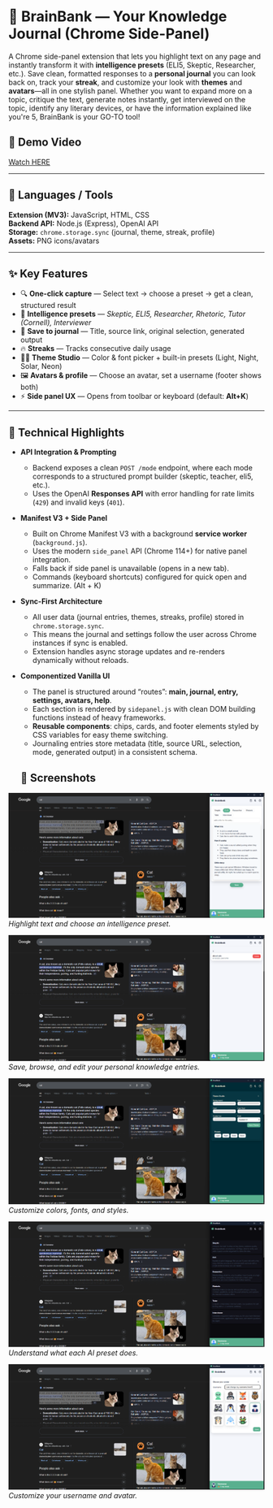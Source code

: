 # 🧠 BrainBank — Your Knowledge Journal (Chrome Side-Panel)

A Chrome side-panel extension that lets you highlight text on any page and instantly transform it with **intelligence presets** (ELI5, Skeptic, Researcher, etc.). Save clean, formatted responses to a **personal journal** you can look back on, track your **streak**, and customize your look with **themes** and **avatars**—all in one stylish panel. Whether you want to expand more on a topic, critique the text, generate notes instantly, get interviewed on the topic, identify any literary devices, or have the information explained like you're 5, BrainBank is your GO-TO tool!

## 🔗 Demo Video
[Watch HERE](https://youtu.be/yKCmcgpAQ0U)

---

## 🧰 Languages / Tools

**Extension (MV3):** JavaScript, HTML, CSS  
**Backend API:** Node.js (Express), OpenAI API  
**Storage:** `chrome.storage.sync` (journal, theme, streak, profile)  
**Assets:** PNG icons/avatars

---

## ✨ Key Features

- 🔍 **One-click capture** — Select text → choose a preset → get a clean, structured result
- 🧠 **Intelligence presets** — *Skeptic, ELI5, Researcher, Rhetoric, Tutor (Cornell), Interviewer*
- 💾 **Save to journal** — Title, source link, original selection, generated output
- 🔥 **Streaks** — Tracks consecutive daily usage
- 🧑‍🎨 **Theme Studio** — Color & font picker + built-in presets (Light, Night, Solar, Neon)
- 🖼️ **Avatars & profile** — Choose an avatar, set a username (footer shows both)
- ⚡ **Side panel UX** — Opens from toolbar or keyboard (default: **Alt+K**)

---

## 🧩 Technical Highlights

- **API Integration & Prompting**  
  - Backend exposes a clean `POST /mode` endpoint, where each mode corresponds to a structured prompt builder (skeptic, teacher, eli5, etc.).  
  - Uses the OpenAI **Responses API** with error handling for rate limits (`429`) and invalid keys (`401`).  

- **Manifest V3 + Side Panel**  
  - Built on Chrome Manifest V3 with a background **service worker** (`background.js`).  
  - Uses the modern `side_panel` API (Chrome 114+) for native panel integration.  
  - Falls back if side panel is unavailable (opens in a new tab).  
  - Commands (keyboard shortcuts) configured for quick open and summarize. (Alt + K)

- **Sync-First Architecture**  
  - All user data (journal entries, themes, streaks, profile) stored in `chrome.storage.sync`.  
  - This means the journal and settings follow the user across Chrome instances if sync is enabled.  
  - Extension handles async storage updates and re-renders dynamically without reloads.

- **Componentized Vanilla UI**  
  - The panel is structured around “routes”: **main, journal, entry, settings, avatars, help**.  
  - Each section is rendered by `sidepanel.js` with clean DOM building functions instead of heavy frameworks.  
  - **Reusable components**: chips, cards, and footer elements styled by CSS variables for easy theme switching.  
  - Journaling entries store metadata (title, source URL, selection, mode, generated output) in a consistent schema.

  ## 📸 Screenshots

![Main Panel](screenshots/brainbank-screenshot-1.png)  
*Highlight text and choose an intelligence preset.*

![Journal View](screenshots/brainbank-screenshot-2.png)  
*Save, browse, and edit your personal knowledge entries.*

![Theme Studio](screenshots/brainbank-screenshot-3.png)  
*Customize colors, fonts, and styles.*

![Help Section](screenshots/brainbank-screenshot-4.png)  
*Understand what each AI preset does.*

![Edit Profile](screenshots/brainbank-screenshot-5.png)  
*Customize your username and avatar.*